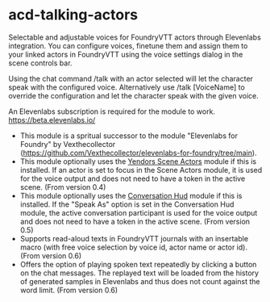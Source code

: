 # acd-talking-actors
Selectable and adjustable voices for FoundryVTT actors through Elevenlabs integration. You can configure voices, finetune them and assign them to your linked actors in FoundryVTT using the voice settings dialog in the scene controls bar.

Using the chat command /talk with an actor selected will let the character speak with the configured voice. Alternatively use /talk [VoiceName] to override the configuration and let the character speak with the given voice.

An Elevenlabs subscription is required for the module to work. https://beta.elevenlabs.io/

* This module is a spritual successor to the module "Elevenlabs for Foundry" by Vexthecollector (https://github.com/Vexthecollector/elevenlabs-for-foundry/tree/main).
* This module optionally uses the [Yendors Scene Actors](https://foundryvtt.com/packages/yendors-scene-actors) module if this is installed. If an actor is set to focus in the Scene Actors module, it is used for the voice output and does not need to have a token in the active scene. (From version 0.4)
* This module optionally uses the [Conversation Hud](https://foundryvtt.com/packages/conversation-hud) module if this is installed. If the "Speak As" option is set in the Conversation Hud module, the active conversation participant is used for the voice output and does not need to have a token in the active scene. (From version 0.5)
* Supports read-aloud texts in FoundryVTT journals with an insertable macro (with free voice selection by voice id, actor name or actor id). (From version 0.6)
* Offers the option of playing spoken text repeatedly by clicking a button on the chat messages. The replayed text will be loaded from the history of generated samples in Elevenlabs and thus does not count against the word limit. (From version 0.6)
